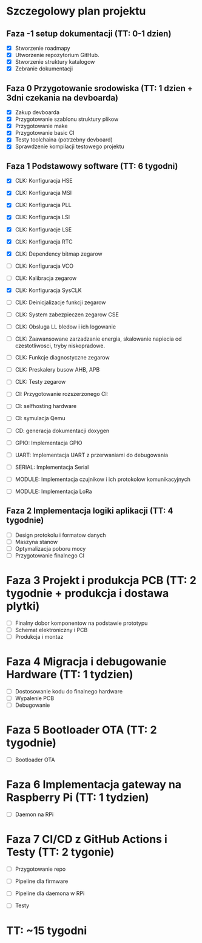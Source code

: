 # Szczegolowy plan projektu

## Faza -1 setup dokumentacji (TT: 0-1 dzien)
- [x] Stworzenie roadmapy
- [x] Utworzenie repozytorium GitHub.
- [x] Stworzenie struktury katalogow
- [x] Zebranie dokumentacji

## Faza 0 Przygotowanie srodowiska (TT: 1 dzien + 3dni czekania na devboarda)
- [x] Zakup devboarda
- [x] Przygotowanie szablonu struktury plikow
- [x] Przygotowanie make
- [x] Przygotowanie basic CI
- [x] Testy toolchaina (potrzebny devboard)
- [x] Sprawdzenie kompilacji testowego projektu

## Faza 1 Podstawowy software (TT: 6 tygodni)
- [x] CLK: Konfiguracja HSE
- [x] CLK: Konfiguracja MSI
- [x] CLK: Konfiguracja PLL
- [x] CLK: Konfiguracja LSI
- [x] CLK: Konfiguracje LSE
- [x] CLK: Konfiguracja RTC
- [x] CLK: Dependency bitmap zegarow
- [ ] CLK: Konfiguracja VCO
- [ ] CLK: Kalibracja zegarow
- [x] CLK: Konfiguracja SysCLK
- [ ] CLK: Deinicjalizacje funkcji zegarow
- [ ] CLK: System zabezpieczen zegarow CSE
- [ ] CLK: Obsluga LL bledow i ich logowanie
- [ ] CLK: Zaawansowane zarzadzanie energia, skalowanie napiecia od czestotliwosci, tryby niskopradowe.
- [ ] CLK: Funkcje diagnostyczne zegarow
- [ ] CLK: Preskalery busow AHB, APB
- [ ] CLK: Testy zegarow
- [ ] CI: Przygotowanie rozszerzonego CI:
- [ ] CI: selfhosting hardware
- [ ] CI: symulacja Qemu
- [ ] CD: generacja dokumentacji doxygen

- [ ] GPIO: Implementacja GPIO
- [ ] UART: Implementacja UART z przerwaniami do debugowania
- [ ] SERIAL: Implementacja Serial
- [ ] MODULE: Implementacja czujnikow i ich protokolow komunikacyjnych
- [ ] MODULE: Implementacja LoRa

## Faza 2 Implementacja logiki aplikacji (TT: 4 tygodnie)
- [ ] Design protokolu i formatow danych
- [ ] Maszyna stanow
- [ ] Optymalizacja poboru mocy
- [ ] Przygotowanie finalnego CI

# Faza 3 Projekt i produkcja PCB (TT: 2 tygodnie + produkcja i dostawa plytki)
- [ ] Finalny dobor komponentow na podstawie prototypu
- [ ] Schemat elektroniczny i PCB
- [ ] Produkcja i montaz

# Faza 4 Migracja i debugowanie Hardware (TT: 1 tydzien)
- [ ] Dostosowanie kodu do finalnego hardware
- [ ] Wypalenie PCB
- [ ] Debugowanie

# Faza 5 Bootloader OTA (TT: 2 tygodnie)
- [ ] Bootloader OTA

# Faza 6 Implementacja gateway na Raspberry Pi (TT: 1 tydzien)
- [ ] Daemon na RPi

# Faza 7 CI/CD z GitHub Actions i Testy (TT: 2 tygonie)
- [ ] Przygotowanie repo
- [ ] Pipeline dla firmware
- [ ] Pipeline dla daemona w RPi
- [ ] Testy


# TT: ~15 tygodni
